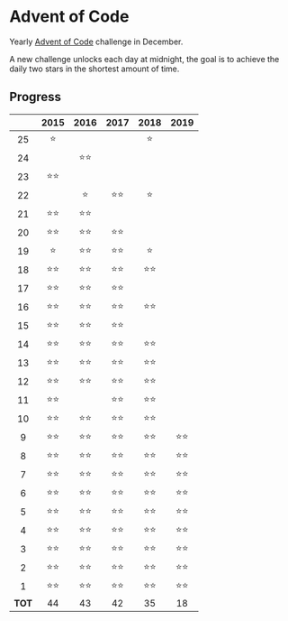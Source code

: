 # Advent of Code

Yearly [Advent of Code](https://adventofcode.com/) challenge in December.

A new challenge unlocks each day at midnight, the goal is to achieve the daily two stars in the shortest amount of time.

## Progress

|       |    2015    |    2016    |    2017    |    2018    |    2019    |
|:-----:|:----------:|:----------:|:----------:|:----------:|:----------:|
|   25  |:star:      |            |            |:star:      |            |
|   24  |            |:star::star:|            |            |            |
|   23  |:star::star:|            |            |            |            |
|   22  |            |:star:      |:star::star:|:star:      |            |
|   21  |:star::star:|:star::star:|            |            |            |
|   20  |:star::star:|:star::star:|:star::star:|            |            |
|   19  |:star:      |:star::star:|:star::star:|:star:      |            |
|   18  |:star::star:|:star::star:|:star::star:|:star::star:|            |
|   17  |:star::star:|:star::star:|:star::star:|            |            |
|   16  |:star::star:|:star::star:|:star::star:|:star::star:|            |
|   15  |:star::star:|:star::star:|:star::star:|            |            |
|   14  |:star::star:|:star::star:|:star::star:|:star::star:|            |
|   13  |:star::star:|:star::star:|:star::star:|:star::star:|            |
|   12  |:star::star:|:star::star:|:star::star:|:star::star:|            |
|   11  |:star::star:|            |:star::star:|:star::star:|            |
|   10  |:star::star:|:star::star:|:star::star:|:star::star:|            |
|   9   |:star::star:|:star::star:|:star::star:|:star::star:|:star::star:|
|   8   |:star::star:|:star::star:|:star::star:|:star::star:|:star::star:|
|   7   |:star::star:|:star::star:|:star::star:|:star::star:|:star::star:|
|   6   |:star::star:|:star::star:|:star::star:|:star::star:|:star::star:|
|   5   |:star::star:|:star::star:|:star::star:|:star::star:|:star::star:|
|   4   |:star::star:|:star::star:|:star::star:|:star::star:|:star::star:|
|   3   |:star::star:|:star::star:|:star::star:|:star::star:|:star::star:|
|   2   |:star::star:|:star::star:|:star::star:|:star::star:|:star::star:|
|   1   |:star::star:|:star::star:|:star::star:|:star::star:|:star::star:|
|**TOT**|     44     |     43     |     42     |     35     |     18      |

